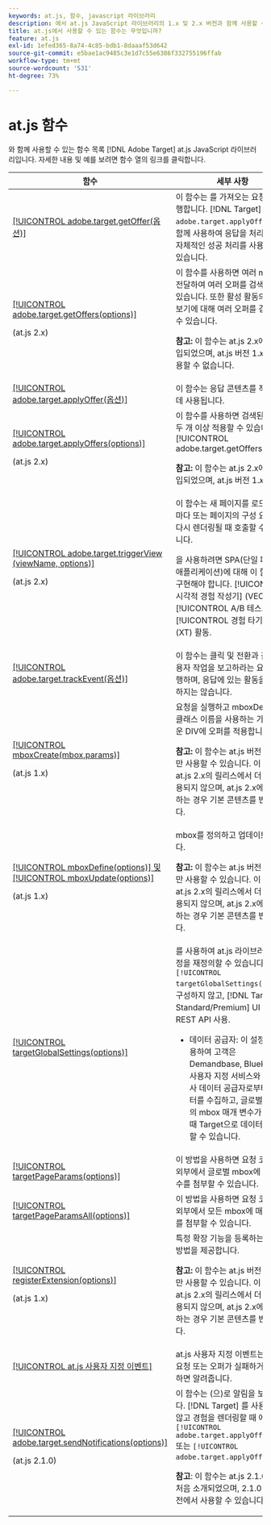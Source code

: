 ```yaml
---
keywords: at.js, 함수, javascript 라이브러리
description: 에서 at.js JavaScript 라이브러리의 1.x 및 2.x 버전과 함께 사용할 수 있는 함수 목록을 봅니다 [!DNL Adobe Target].
title: at.js에서 사용할 수 있는 함수는 무엇입니까?
feature: at.js
exl-id: 1efed365-8a74-4c85-bdb1-8daaaf53d642
source-git-commit: e5bae1ac9485c3e1d7c55e6386f332755196ffab
workflow-type: tm+mt
source-wordcount: '531'
ht-degree: 73%

---
```


# at.js 함수

와 함께 사용할 수 있는 함수 목록 [!DNL Adobe Target] at.js JavaScript 라이브러리입니다. 자세한 내용 및 예를 보려면 함수 열의 링크를 클릭합니다.

| 함수 | 세부 사항 |
| --- | --- | 
| [[!UICONTROL adobe.target.getOffer(옵션)]](/help/dev/implement/client-side/atjs/atjs-functions/adobe-target-getoffer.md) | 이 함수는 를 가져오는 요청을 실행합니다. [!DNL Target] 오퍼. `adobe.target.applyOffer()`와 함께 사용하여 응답을 처리하거나 자체적인 성공 처리를 사용할 수 있습니다. |
| [[!UICONTROL adobe.target.getOffers(options)]](/help/dev/implement/client-side/atjs/atjs-functions/adobe-target-getoffers-atjs-2.md)<P>(at.js 2.x) | 이 함수를 사용하면 여러 mbox를 전달하여 여러 오퍼를 검색할 수 있습니다. 또한 활성 활동의 모든 보기에 대해 여러 오퍼를 검색할 수 있습니다.<P>**참고:** 이 함수는 at.js 2.x에서 도입되었으며, at.js 버전 1.*x*&#x200B;에는 사용할 수 없습니다. |
| [[!UICONTROL adobe.target.applyOffer(옵션)]](/help/dev/implement/client-side/atjs/atjs-functions/adobe-target-applyoffer.md) | 이 함수는 응답 콘텐츠를 적용하는 데 사용됩니다. |
| [[!UICONTROL adobe.target.applyOffers(options)]](/help/dev/implement/client-side/atjs/atjs-functions/adobe-target-applyoffers-atjs-2.md)<P>(at.js 2.x) | 이 함수를 사용하면 검색된 오퍼를 두 개 이상 적용할 수 있습니다. [!UICONTROL adobe.target.getOffers()].<P>**참고:** 이 함수는 at.js 2.x에서 도입되었으며, at.js 버전 1.*x*. |
| [[!UICONTROL adobe.target.triggerView (viewName, options)]](/help/dev/implement/client-side/atjs/atjs-functions/adobe-target-triggerview-atjs-2.md)<P>(at.js 2.x) | 이 함수는 새 페이지를 로드할 때마다 또는 페이지의 구성 요소가 다시 렌더링될 때 호출할 수 있습니다.<P> 을 사용하려면 SPA(단일 페이지 애플리케이션)에 대해 이 함수를 구현해야 합니다. [!UICONTROL 시각적 경험 작성기] (VEC) [!UICONTROL A/B 테스트] 및 [!UICONTROL 경험 타기팅] (XT) 활동. |
| [[!UICONTROL adobe.target.trackEvent(옵션)]](/help/dev/implement/client-side/atjs/atjs-functions/adobe-target-trackevent.md) | 이 함수는 클릭 및 전환과 같은 사용자 작업을 보고하라는 요청을 실행하며, 응답에 있는 활동을 전달하지는 않습니다. |
| [[!UICONTROL mboxCreate(mbox,params)]](/help/dev/implement/client-side/atjs/atjs-functions/mboxcreate-atjs.md)<P>(at.js 1.x) | 요청을 실행하고 mboxDefault 클래스 이름을 사용하는 가장 가까운 DIV에 오퍼를 적용합니다.<P>**참고:** 이 함수는 at.js 버전 1.*x*&#x200B;에만 사용할 수 있습니다. 이 함수는 at.js 2.x의 릴리스에서 더 이상 사용되지 않으며, at.js 2.x에서 사용하는 경우 기본 콘텐츠를 반환합니다. |
| [[!UICONTROL mboxDefine(options)] 및 [!UICONTROL mboxUpdate(options)]](/help/dev/implement/client-side/atjs/atjs-functions/mboxdefine-mboxupdate-atjs-1x.md)<P>(at.js 1.x) | mbox를 정의하고 업데이트합니다.<P>**참고:** 이 함수는 at.js 버전 1.*x*&#x200B;에만 사용할 수 있습니다. 이 함수는 at.js 2.x의 릴리스에서 더 이상 사용되지 않으며, at.js 2.x에서 사용하는 경우 기본 콘텐츠를 반환합니다. |
| [[!UICONTROL targetGlobalSettings(options)]](/help/dev/implement/client-side/atjs/atjs-functions/targetglobalsettings.md) | 를 사용하여 at.js 라이브러리의 설정을 재정의할 수 있습니다. `[!UICONTROL targetGlobalSettings()]`에서 구성하지 않고, [!DNL Target Standard/Premium] UI 또는 REST API 사용.<ul><li>데이터 공급자: 이 설정을 사용하여 고객은 Demandbase, BlueKai 및 사용자 지정 서비스와 같은 타사 데이터 공급자로부터 데이터를 수집하고, 글로벌 mbox의 mbox 매개 변수가 요청할 때 Target으로 데이터를 전달할 수 있습니다.</li></ul> |
| [[!UICONTROL targetPageParams(options)]](/help/dev/implement/client-side/atjs/atjs-functions/targetpageparams.md) | 이 방법을 사용하면 요청 코드의 외부에서 글로벌 mbox에 매개 변수를 첨부할 수 있습니다. |
| [[!UICONTROL targetPageParamsAll(options)]](/help/dev/implement/client-side/atjs/atjs-functions/targetpageparamsall.md) | 이 방법을 사용하면 요청 코드의 외부에서 모든 mbox에 매개 변수를 첨부할 수 있습니다. |
| [[!UICONTROL registerExtension(options)]](/help/dev/implement/client-side/atjs/atjs-functions/registerextension-atjs-1x.md)<P>(at.js 1.x) | 특정 확장 기능을 등록하는 표준 방법을 제공합니다.<P>**참고:** 이 함수는 at.js 버전 1.*x*&#x200B;에만 사용할 수 있습니다. 이 함수는 at.js 2.x의 릴리스에서 더 이상 사용되지 않으며, at.js 2.x에서 사용하는 경우 기본 콘텐츠를 반환합니다. |
| [[!UICONTROL at.js 사용자 지정 이벤트]](/help/dev/implement/client-side/atjs/atjs-functions/atjs-custom-events.md) | at.js 사용자 지정 이벤트는 mbox 요청 또는 오퍼가 실패하거나 성공하면 알려줍니다. |
| [[!UICONTROL adobe.target.sendNotifications(options)]](/help/dev/implement/client-side/atjs/atjs-functions/adobe-target-sendnotifications-atjs-21.md)<P>(at.js 2.1.0) | 이 함수는 (으)로 알림을 보냅니다. [!DNL Target] 를 사용하지 않고 경험을 렌더링할 때 에지 `[!UICONTROL adobe.target.applyOffer()]` 또는 `[!UICONTROL adobe.target.applyOffers()]`.<P>**참고**: 이 함수는 at.js 2.1.0에서 처음 소개되었으며, 2.1.0 이상 버전에서 사용할 수 있습니다. |
